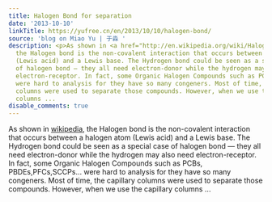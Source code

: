 ```yaml
---
title: Halogen Bond for separation
date: '2013-10-10'
linkTitle: https://yufree.cn/en/2013/10/10/halogen-bond/
source: 'blog on Miao Yu | 于淼 '
description: <p>As shown in <a href="http://en.wikipedia.org/wiki/Halogen_bond">wikipedia</a>,
  the Halogen bond is the non-covalent interaction that occurs between a halogen atom
  (Lewis acid) and a Lewis base. The Hydrogen bond could be seen as a special case
  of halogen bond — they all need electron-donor while the hydrogen may also need
  electron-receptor. In fact, some Organic Halogen Compounds such as PCBs, PBDEs,PFCs,SCCPs&hellip;
  were hard to analysis for they have so many congeners. Most of time, the capillary
  columns were used to separate those compounds. However, when we use the capillary
  columns ...
disable_comments: true
---
```

<p>As shown in <a href="http://en.wikipedia.org/wiki/Halogen_bond">wikipedia</a>, the Halogen bond is the non-covalent interaction that occurs between a halogen atom (Lewis acid) and a Lewis base. The Hydrogen bond could be seen as a special case of halogen bond — they all need electron-donor while the hydrogen may also need electron-receptor. In fact, some Organic Halogen Compounds such as PCBs, PBDEs,PFCs,SCCPs&hellip; were hard to analysis for they have so many congeners. Most of time, the capillary columns were used to separate those compounds. However, when we use the capillary columns ...